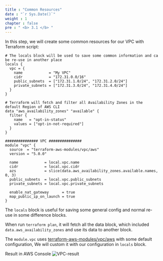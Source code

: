 ```yaml
---
title : "Common Resources"
date : "`r Sys.Date()`"
weight : 1
chapter : false
pre : " <b> 3.1 </b> "
---
```


In this step, we will create some common resources for our VPC with Terraform script:

```
# The locals block will be used to save some common information and ca be re-use in another place
locals {
  vpc = {
    name            = "My VPC"
    cidr            = "172.31.0.0/16"
    public_subnets  = ["172.31.1.0/24", "172.31.2.0/24"]
    private_subnets = ["172.31.3.0/24", "172.31.4.0/24"]
  }
}

# Terraform will fetch and filter all Availability Zones in the default Region of AWS CLI
data "aws_availability_zones" "available" {
  filter {
    name   = "opt-in-status"
    values = ["opt-in-not-required"]
  }
}

############### VPC ###############
module "vpc" {
  source  = "terraform-aws-modules/vpc/aws"
  version = "5.0.0"

  name            = local.vpc.name
  cidr            = local.vpc.cidr
  azs             = slice(data.aws_availability_zones.available.names, 0, 3)
  public_subnets  = local.vpc.public_subnets
  private_subnets = local.vpc.private_subnets

  enable_nat_gateway      = true
  map_public_ip_on_launch = true
}
```

The `locals` block is useful for saving some general config and normal re-use in some difference blocks.

When run `terraform plan`, it will fetch all the data block, which included `data.aws_availability_zones` and use its data to another block. 

The `module.vpc` uses [terraform-aws-modules/vpc/aws](https://registry.terraform.io/modules/terraform-aws-modules/vpc/aws/2.15.0) with some default configuration, We will custom it with our configuration in `locals` block.

Result in AWS Console
![VPC-result](/images/3.connect/3.1-vpc.png) 


